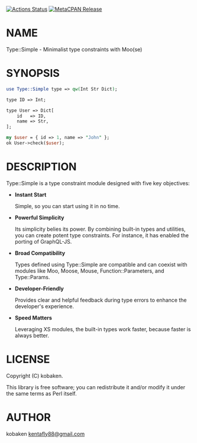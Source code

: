 [![Actions Status](https://github.com/kfly8/Type-Simple/actions/workflows/test.yml/badge.svg)](https://github.com/kfly8/Type-Simple/actions) [![MetaCPAN Release](https://badge.fury.io/pl/Type-Simple.svg)](https://metacpan.org/release/Type-Simple)
# NAME

Type::Simple - Minimalist type constraints with Moo(se)

# SYNOPSIS

```perl
use Type::Simple type => qw(Int Str Dict);

type ID => Int;

type User => Dict[
    id   => ID,
    name => Str,
];

my $user = { id => 1, name => "John" };
ok User->check($user);
```

# DESCRIPTION

Type::Simple is a type constraint module designed with five key objectives:

- **Instant Start**

    Simple, so you can start using it in no time.

- **Powerful Simplicity**

    Its simplicity belies its power. By combining built-in types and utilities, you can create potent type constraints. For instance, it has enabled the porting of GraphQL-JS.

- **Broad Compatibility**

    Types defined using Type::Simple are compatible and can coexist with modules like Moo, Moose, Mouse, Function::Parameters, and Type::Params.

- **Developer-Friendly**

    Provides clear and helpful feedback during type errors to enhance the developer's experience.

- **Speed Matters**

    Leveraging XS modules, the built-in types work faster, because faster is always better.

# LICENSE

Copyright (C) kobaken.

This library is free software; you can redistribute it and/or modify
it under the same terms as Perl itself.

# AUTHOR

kobaken <kentafly88@gmail.com>
